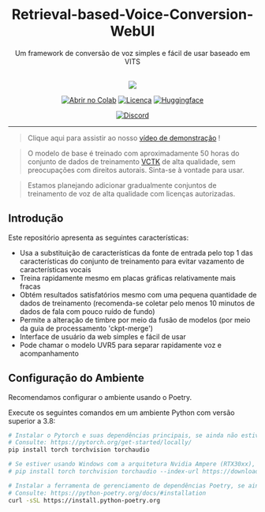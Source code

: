 <div align="center">

<h1>Retrieval-based-Voice-Conversion-WebUI</h1>
Um framework de conversão de voz simples e fácil de usar baseado em VITS<br><br>

<img src="https://counter.seku.su/cmoe?name=rvc&theme=r34" /><br>

[![Abrir no Colab](https://img.shields.io/badge/Colab-F9AB00?style=for-the-badge&logo=googlecolab&color=525252)](https://colab.research.google.com/drive/1b0HAsVZO0AKptwrwjajP2_-fYJotoJNq?usp=sharing)
[![Licença](https://img.shields.io/github/license/toticavalcanti/Retrieval-based-Voice-Conversion-WebUI?style=for-the-badge)](https://github.com/toticavalcanti/Retrieval-based-Voice-Conversion-WebUI/blob/main/LICENSE.txt)
[![Huggingface](https://img.shields.io/badge/🤗%20-Spaces-yellow.svg?style=for-the-badge)](https://huggingface.co/toticavalcanti/VoiceConversionWebUI/tree/main/)

[![Discord](https://img.shields.io/badge/RVC%20Developers-Discord-7289DA?style=for-the-badge&logo=discord&logoColor=white)](https://discord.gg/HcsmBBGyVk)

</div>

------


> Clique aqui para assistir ao nosso [vídeo de demonstração](https://www.codigofluente.com.br) !


> O modelo de base é treinado com aproximadamente 50 horas do conjunto de dados de treinamento [VCTK](https://datashare.ed.ac.uk/handle/10283/2950) de alta qualidade, sem preocupações com direitos autorais. Sinta-se à vontade para usar.

> Estamos planejando adicionar gradualmente conjuntos de treinamento de voz de alta qualidade com licenças autorizadas.

## Introdução
Este repositório apresenta as seguintes características:
+ Usa a substituição de características da fonte de entrada pelo top 1 das características do conjunto de treinamento para evitar vazamento de características vocais
+ Treina rapidamente mesmo em placas gráficas relativamente mais fracas
+ Obtém resultados satisfatórios mesmo com uma pequena quantidade de dados de treinamento (recomenda-se coletar pelo menos 10 minutos de dados de fala com pouco ruído de fundo)
+ Permite a alteração de timbre por meio da fusão de modelos (por meio da guia de processamento 'ckpt-merge')
+ Interface de usuário da web simples e fácil de usar
+ Pode chamar o modelo UVR5 para separar rapidamente voz e acompanhamento

## Configuração do Ambiente
Recomendamos configurar o ambiente usando o Poetry.

Execute os seguintes comandos em um ambiente Python com versão superior a 3.8:
```bash
# Instalar o Pytorch e suas dependências principais, se ainda não estiverem instalados
# Consulte: https://pytorch.org/get-started/locally/
pip install torch torchvision torchaudio

# Se estiver usando Windows com a arquitetura Nvidia Ampere (RTX30xx), pode ser necessário especificar a versão CUDA correspondente ao Pytorch de acordo com a experiência em #21
# pip install torch torchvision torchaudio --index-url https://download.pytorch.org/whl/cu117

# Instalar a ferramenta de gerenciamento de dependências Poetry, se ainda não estiver instalada
# Consulte: https://python-poetry.org/docs/#installation
curl -sSL https://install.python-poetry.org
